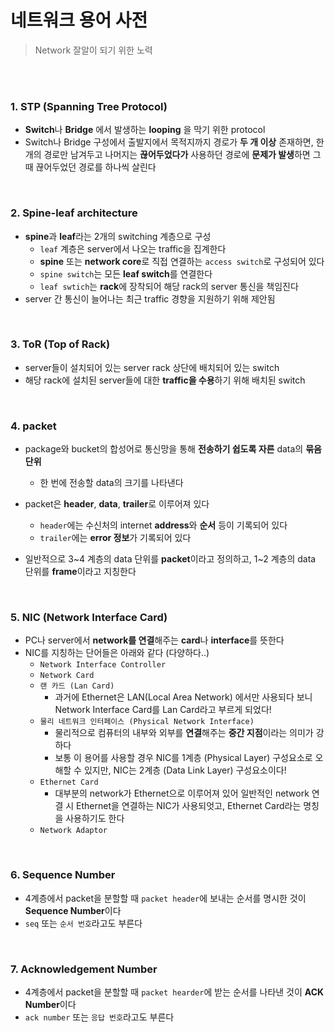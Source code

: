 # 네트워크 용어 사전

> Network 잘알이 되기 위한 노력

<br>

<br>

### 1. STP (Spanning Tree Protocol)

- **Switch**나 **Bridge** 에서 발생하는 **looping** 을 막기 위한 protocol
- Switch나 Bridge 구성에서 출발지에서 목적지까지 경로가 **두 개 이상** 존재하면, 한 개의 경로만 남겨두고 나머지는 **끊어두었다가** 사용하던 경로에 **문제가 발생**하면 그 때 끊어두었던 경로를 하나씩 살린다

<br>

### 2. Spine-leaf architecture

- **spine**과 **leaf**라는 2개의 switching 계층으로 구성
  - `leaf` 계층은 server에서 나오는 traffic을 집계한다
  - **spine** 또는 **network core**로 직접 연결하는 `access switch`로 구성되어 있다
  - `spine switch`는 모든 **leaf switch**를 연결한다
  - `leaf swtich`는 **rack**에 장착되어 해당 rack의 server 통신을 책임진다
- server 간 통신이 늘어나는 최근 traffic 경향을 지원하기 위해 제안됨

<br>

### 3. ToR (Top of Rack)

- server들이 설치되어 있는 server rack 상단에 배치되어 있는 switch
- 해당 rack에 설치된 server들에 대한 **traffic을 수용**하기 위해 배치된 switch

<br>

### 4. packet

- package와 bucket의 합성어로 통신망을 통해 **전송하기 쉽도록 자른** data의 **묶음 단위**
  - 한 번에 전송할 data의 크기를 나타낸다
- packet은 **header**, **data**, **trailer**로 이루어져 있다
  - `header`에는 수신처의 internet **address**와 **순서** 등이 기록되어 있다
  - `trailer`에는 **error 정보**가 기록되어 있다

- 일반적으로 3~4 계층의 data 단위를 **packet**이라고 정의하고, 1~2 계층의 data 단위를 **frame**이라고 지칭한다

<br>

### 5. NIC (Network Interface Card)

- PC나 server에서 **network를 연결**해주는 **card**나 **interface**를 뜻한다
- NIC를 지칭하는 단어들은 아래와 같다 (다양하다..) 
  - `Network Interface Controller`
  - `Network Card`
  - `랜 카드 (Lan Card)`
    - 과거에 Ethernet은 LAN(Local Area Network) 에서만 사용되다 보니 Network Interface Card를 Lan Card라고 부르게 되었다!
  - `물리 네트워크 인터페이스 (Physical Network Interface)`
    - 물리적으로 컴퓨터의 내부와 외부를 **연결**해주는 **중간 지점**이라는 의미가 강하다
    - 보통 이 용어를 사용할 경우 NIC를 1계층 (Physical Layer) 구성요소로 오해할 수 있지만, NIC는 2계층 (Data Link Layer) 구성요소이다!
  - `Ethernet Card`
    - 대부분의 network가 Ethernet으로 이루어져 있어 일반적인 network 연결 시 Ethernet을 연결하는 NIC가 사용되엇고, Ethernet Card라는 명칭을 사용하기도 한다
  - `Network Adaptor`

<br>

### 6. Sequence Number

- 4계층에서 packet을 분할할 때 `packet header`에 보내는 순서를 명시한 것이 **Sequence Number**이다
- `seq` 또는 `순서 번호`라고도 부른다

<br>

### 7. Acknowledgement Number

- 4계층에서 packet을 분할할 때 `packet hearder`에 받는 순서를 나타낸 것이 **ACK Number**이다
- `ack number` 또는 `응답 번호`라고도 부른다

